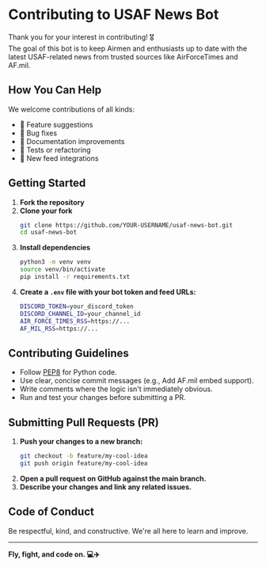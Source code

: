 # Contributing to USAF News Bot

Thank you for your interest in contributing! 🎖️  
The goal of this bot is to keep Airmen and enthusiasts up to date with the latest USAF-related news from trusted sources like AirForceTimes and AF.mil.

## How You Can Help

We welcome contributions of all kinds:

- 🧠 Feature suggestions
- 🐛 Bug fixes
- 📝 Documentation improvements
- 🧪 Tests or refactoring
- 🤖 New feed integrations

## Getting Started

1. **Fork the repository**
2. **Clone your fork**
   ```bash
   git clone https://github.com/YOUR-USERNAME/usaf-news-bot.git
   cd usaf-news-bot
   ```
3. **Install dependencies**
    ```bash
    python3 -m venv venv
    source venv/bin/activate
    pip install -r requirements.txt
    ```
4. **Create a `.env` file with your bot token and feed URLs:**
    ```bash
    DISCORD_TOKEN=your_discord_token
    DISCORD_CHANNEL_ID=your_channel_id
    AIR_FORCE_TIMES_RSS=https://...
    AF_MIL_RSS=https://...
    ```
## Contributing Guidelines
- Follow [PEP8](https://peps.python.org/pep-0008/) for Python code.
- Use clear, concise commit messages (e.g., Add AF.mil embed support).
- Write comments where the logic isn't immediately obvious.
- Run and test your changes before submitting a PR.

## Submitting Pull Requests (PR)
1. **Push your changes to a new branch:**
    ```bash
    git checkout -b feature/my-cool-idea
    git push origin feature/my-cool-idea
    ```
2. **Open a pull request on GitHub against the main branch.**
3. **Describe your changes and link any related issues.**

## Code of Conduct
Be respectful, kind, and constructive. We're all here to learn and improve.

---

**Fly, fight, and code on. 💻✈️**